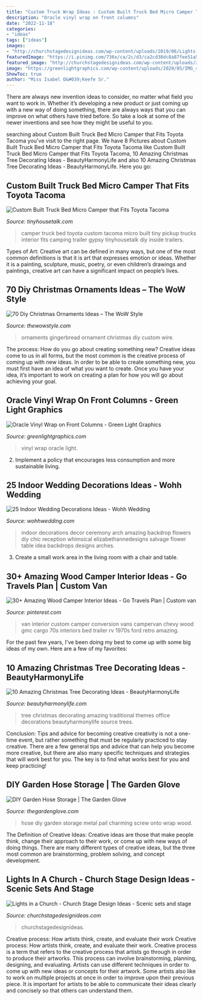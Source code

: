 ```yaml
---
title: "Custom Truck Wrap Ideas : Custom Built Truck Bed Micro Camper That Fits Toyota Tacoma"
description: "Oracle vinyl wrap on front columns"
date: "2022-11-18"
categories:
- "ideas"
tags: ["ideas"]
images:
- "http://churchstagedesignideas.com/wp-content/uploads/2019/06/Lights-in-Church-Stage-Design.jpg"
featuredImage: "https://i.pinimg.com/736x/ca/2c/d3/ca2cd38dc8a87fee51a51027d92abcda.jpg"
featured_image: "http://churchstagedesignideas.com/wp-content/uploads/2019/06/Lights-in-Church-Stage-Design.jpg"
image: "https://greenlightgraphics.com/wp-content/uploads/2020/05/IMG_4936-scaled.jpg"
ShowToc: true
author: "Miss Isabel O&#039;Keefe Sr."
---
```



There are always new invention ideas to consider, no matter what field you want to work in. Whether it’s developing a new product or just coming up with a new way of doing something, there are always ways that you can improve on what others have tried before. So take a look at some of the newer inventions and see how they might be useful to you.

	

		
searching about Custom Built Truck Bed Micro Camper that Fits Toyota Tacoma you've visit to the right page. We have 8 Pictures about Custom Built Truck Bed Micro Camper that Fits Toyota Tacoma like Custom Built Truck Bed Micro Camper that Fits Toyota Tacoma, 10 Amazing Christmas Tree Decorating Ideas - BeautyHarmonyLife and also 10 Amazing Christmas Tree Decorating Ideas - BeautyHarmonyLife. Here you go:
		
    
## Custom Built Truck Bed Micro Camper That Fits Toyota Tacoma

<img loading=lazy src="https://tinyhousetalk.com/wp-content/uploads/toyota-truck-bed-micro-camper-3.jpg" onerror="this.onerror=null;this.src='https://tse4.mm.bing.net/th?id=OIP.TGCPuAPk_AIT4Mi-vYj4ggHaJ4&amp;pid=15.1';" alt="Custom Built Truck Bed Micro Camper that Fits Toyota Tacoma">

_Source: tinyhousetalk.com_

>camper truck bed toyota custom tacoma micro built tiny pickup trucks interior fits camping trailer gypsy tinyhousetalk diy inside trailers. 

	

Types of Art:
Creative art can be defined in many ways, but one of the most common definitions is that it is art that expresses emotion or ideas. Whether it is a painting, sculpture, music, poetry, or even children’s drawings and paintings, creative art can have a significant impact on people’s lives.

    
## 70 Diy Christmas Ornaments Ideas – The WoW Style

<img loading=lazy src="http://thewowstyle.com/wp-content/uploads/2014/11/Custom-Gingerbread-Ornament.jpg" onerror="this.onerror=null;this.src='https://tse4.mm.bing.net/th?id=OIP.Vcil6XjR2grTvNDus6I4pAHaLH&amp;pid=15.1';" alt="70 Diy Christmas Ornaments Ideas – The WoW Style">

_Source: thewowstyle.com_

>ornaments gingerbread ornament christmas diy custom wire. 

	

The process: How do you go about creating something new?
Creative ideas come to us in all forms, but the most common is the creative process of coming up with new ideas. In order to be able to create something new, you must first have an idea of what you want to create. Once you have your idea, it’s important to work on creating a plan for how you will go about achieving your goal.

    
## Oracle Vinyl Wrap On Front Columns - Green Light Graphics

<img loading=lazy src="https://greenlightgraphics.com/wp-content/uploads/2020/05/IMG_4936-scaled.jpg" onerror="this.onerror=null;this.src='https://tse2.mm.bing.net/th?id=OIP._qehgbh7LzqC90lB5GQenAHaFj&amp;pid=15.1';" alt="Oracle Vinyl Wrap on Front Columns - Green Light Graphics">

_Source: greenlightgraphics.com_

>vinyl wrap oracle light. 

	

2. Implement a policy that encourages less consumption and more sustainable living. 

    
## 25 Indoor Wedding Decorations Ideas - Wohh Wedding

<img loading=lazy src="http://wohhwedding.com/wp-content/uploads/2016/05/Indoor-Wedding-Ceremony-Arches-Decorations.jpg" onerror="this.onerror=null;this.src='https://tse4.mm.bing.net/th?id=OIP.Ndt4q6zN4ENyHOwCU6QZuQHaLG&amp;pid=15.1';" alt="25 Indoor Wedding Decorations Ideas - Wohh Wedding">

_Source: wohhwedding.com_

>indoor decorations decor ceremony arch amazing backdrop flowers diy chic reception whimsical elizabethannedesigns salvage flower table idea backdrops designs arches. 

	

3. Create a small work area in the living room with a chair and table. 

    
## 30+ Amazing Wood Camper Interior Ideas - Go Travels Plan | Custom Van

<img loading=lazy src="https://i.pinimg.com/736x/ca/2c/d3/ca2cd38dc8a87fee51a51027d92abcda.jpg" onerror="this.onerror=null;this.src='https://tse1.mm.bing.net/th?id=OIP.JJYAyCMz3kenaLw5B3ncIgHaJ4&amp;pid=15.1';" alt="30+ Amazing Wood Camper Interior Ideas - Go Travels Plan | Custom van">

_Source: pinterest.com_

>van interior custom camper conversion vans campervan chevy wood gmc cargo 70s interiors bed trailer rv 1970s ford retro amazing. 

	

For the past few years, I've been doing my best to come up with some big ideas of my own. Here are a few of my favorites: 

    
## 10 Amazing Christmas Tree Decorating Ideas - BeautyHarmonyLife

<img loading=lazy src="https://beautyharmonylife.com/wp-content/uploads/2013/11/traditional-.jpg" onerror="this.onerror=null;this.src='https://tse2.mm.bing.net/th?id=OIP.UJEixgty-ME6V9j55zSqYgAAAA&amp;pid=15.1';" alt="10 Amazing Christmas Tree Decorating Ideas - BeautyHarmonyLife">

_Source: beautyharmonylife.com_

>tree christmas decorating amazing traditional themes office decorations beautyharmonylife source trees. 

	

Conclusion: Tips and advice for becoming creative
creativity is not a one-time event, but rather something that must be regularly practiced to stay creative. There are a few general tips and advice that can help you become more creative, but there are also many specific techniques and strategies that will work best for you. The key is to find what works best for you and keep practicing!

    
## DIY Garden Hose Storage | The Garden Glove

<img loading=lazy src="https://www.thegardenglove.com/wp-content/uploads/2014/01/817879dbc0fa283277f09f555e968f8e.jpg" onerror="this.onerror=null;this.src='https://tse4.mm.bing.net/th?id=OIP.ZTiPnZg-pEjKIzQxyqlPngHaJ4&amp;pid=15.1';" alt="DIY Garden Hose Storage | The Garden Glove">

_Source: thegardenglove.com_

>hose diy garden storage metal pail charming screw onto wrap wood. 

	

The Definition of Creative Ideas:
Creative ideas are those that make people think, change their approach to their work, or come up with new ways of doing things. There are many different types of creative ideas, but the three most common are brainstorming, problem solving, and concept development.

    
## Lights In A Church - Church Stage Design Ideas - Scenic Sets And Stage

<img loading=lazy src="http://churchstagedesignideas.com/wp-content/uploads/2019/06/Lights-in-Church-Stage-Design.jpg" onerror="this.onerror=null;this.src='https://tse3.mm.bing.net/th?id=OIP.3iaK3pqpLoQSX0IOPD3SiAHaD4&amp;pid=15.1';" alt="Lights in a Church - Church Stage Design Ideas - Scenic sets and stage">

_Source: churchstagedesignideas.com_

>churchstagedesignideas. 

	

Creative process: How artists think, create, and evaluate their work
Creative process: How artists think, create, and evaluate their work.
Creative process is a term that refers to the creative process that artists go through in order to produce their artworks. This process can involve brainstorming, planning, designing, and evaluating. Artists can use different techniques in order to come up with new ideas or concepts for their artwork. Some artists also like to work on multiple projects at once in order to improve upon their previous piece. It is important for artists to be able to communicate their ideas clearly and concisely so that others can understand them.

